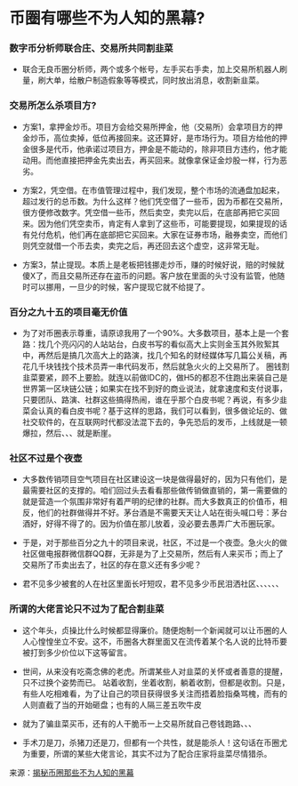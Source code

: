 # 币圈有哪些不为人知的黑幕?


### 数字币分析师联合庄、交易所共同割韭菜

+ 联合无良币圈分析师，两个或多个帐号，左手买右手卖，加上交易所机器人刷量，刷大单，给散户制造假象等等模式，同时放出消息，收割新韭菜。


### 交易所怎么杀项目方?

+ 方案1，拿押金炒币。项目方会给交易所押金，他（交易所）会拿项目方的押金炒币，高位卖掉，低位再接回来。这还算好，是市场行为。项目方给他的押金很多是代币，他承诺过项目方，押金是不能动的，除非项目方违约，他才能动用。而他直接把押金先卖出去，再买回来。就像拿保证金炒股一样，行为恶劣。

+ 方案2，凭空借。在市值管理过程中，我们发现，整个市场的流通盘加起来，超过发行的总币数。为什么这样？他们凭空借了一些币，因为币都在交易所，很方便修改数字。凭空借一些币，然后卖空，卖完以后，在底部再把它买回来。因为他们凭空卖币，肯定有人拿到了这些币，可能要提现，如果提现的话有兑付危机，他们再在底部把它买回来。大家在证券市场，融券卖空，而他们则凭空就借一个币去卖，卖完之后，再还回去这个虚空，这非常无耻。


+ 方案3，禁止提现。本质上是老板把钱挪走炒币，赚的时候好说，赔的时候就傻X了，而且交易所还存在盗币的问题。客户放在里面的头寸没有监管，他随时可以挪用，一旦少的时候，客户提现它就不给提了。

### 百分之九十五的项目毫无价值

+ 为了对币圈表示尊重，请原谅我用了一个90%。大多数项目，基本上是一个套路：找几个亮闪闪的人站站台，白皮书写的看似高大上实则金玉其外败絮其中，再然后是搞几次高大上的路演，找几个知名的财经媒体写几篇公关稿，再花几千块钱找个技术员弄一串代码发币，然后就急火火的上交易所了。
圈钱割韭菜要紧，顾不上要脸。就连以前做IDC的，做H5的都忍不住跑出来装自己是世界第一区块链公链；如果实在找不到好的商业说法，就拿速度和支付说事，只要团队、路演、社群这些搞得热闹，谁在乎那个白皮书呢？再说，有多少韭菜会认真的看白皮书呢？基于这样的思路，我们可以看到，很多做论坛的、做社交软件的，在互联网时代都没法混下去的，争先恐后的发币，上线就是一顿爆拉，然后、、、就是断崖。

### 社区不过是个夜壶

+ 大多数传销项目空气项目在社区建设这一块是做得最好的，因为只有他们，是最需要社区的支撑的。咱们回过头去看看那些做传销做直销的，第一需要做的就是营造一个氛围非常好有着严明的纪律的社群。而大多数真正的价值币，相反，他们的社群做得并不好。茅台酒是不需要天天让人站在街头喊口号：茅台酒好，好得不得了的。因为价值在那儿放着，没必要去愚弄广大币圈玩家。

+ 于是，对于那些百分之九十的项目来说，社区，不过是一个夜壶。急火火的做社区做电报群微信群QQ群，无非是为了上交易所，然后有人来买币；而上了交易所了币卖出去了，社区的存在意义还有多少呢？

+ 君不见多少被套的人在社区里面长吁短叹，君不见多少币民泪洒社区、、、、、、


### 所谓的大佬言论只不过为了配合割韭菜

+ 这个年头，贞操比什么时候都显得廉价。随便炮制一个新闻就可以让币圈的人人心惶惶坐立不安。这不，币圈各大群里面又在流传着某个名人说的比特币要被打到多少价位以下这等留言。

+ 世间，从来没有吃斋念佛的老虎。所谓某些人对韭菜的关怀或者善意的提醒，只不过换个姿势而已。
站着收割，坐着收割，躺着收割，但都是收割。只是，有些人吃相难看，为了让自己的项目获得很多关注而捂着脸指桑骂槐，而有的人则直截了当的开始砸盘；也有的人隔三差五吹牛皮
+ 就为了骗韭菜买币，还有的人干脆币一上交易所就自己卷钱跑路、、、
+ 手术刀是刀，杀猪刀还是刀，但都有一个共性，就是能杀人！这句话在币圈尤为重要，所谓的某些大佬言论，其实不过为了配合庄家将韭菜尽情猎杀。


来源：[揭秘币圈那些不为人知的黑幕](https://www.chainnode.com/post/178119)
